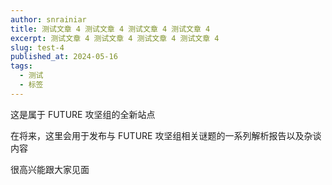 ```yaml
---
author: snrainiar
title: 测试文章 4 测试文章 4 测试文章 4 测试文章 4
excerpt: 测试文章 4 测试文章 4 测试文章 4 测试文章 4
slug: test-4
published_at: 2024-05-16
tags:
  - 测试
  - 标签
---
```


这是属于 FUTURE 攻坚组的全新站点

在将来，这里会用于发布与 FUTURE 攻坚组相关谜题的一系列解析报告以及杂谈内容

很高兴能跟大家见面
